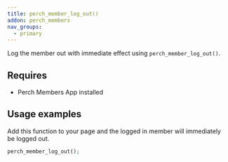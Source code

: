 ```yaml
---
title: perch_member_log_out()
addon: perch_members
nav_groups:
  - primary
---
```


Log the member out with immediate effect using `perch_member_log_out()`.

## Requires

- Perch Members App installed

## Usage examples

Add this function to your page and the logged in member will immediately be logged out.

```php
perch_member_log_out();
```

